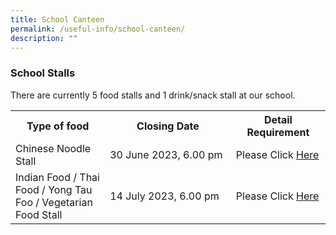 ```yaml
---
title: School Canteen
permalink: /useful-info/school-canteen/
description: ""
---
```

<h3>School Stalls</h3>

There are currently 5 food stalls and 1 drink/snack stall at our school.
<table style="width:100%">
<tbody>
<tr>
<th style="width:30%">Type of food</th>
<th style="width:40%">Closing Date</th>
<th style="width:40%">Detail Requirement</th>
</tr>
<tr>
	<td>Chinese Noodle Stall</td>
<td>30 June 2023, 6.00 pm<br></td>
<td>Please Click <a href="https://ahmadibrahimsec.moe.edu.sg/school-canteen-advertisement-01/">Here</a></td>
</tr>
<tr>
	<td>Indian Food / Thai Food / Yong Tau Foo / Vegetarian Food Stall</td>
<td>14 July 2023, 6.00 pm<br></td>
<td>Please Click <a href="https://ahmadibrahimsec.moe.edu.sg/school-canteen-advertisement-02/">Here</a></td>
</tr>
	</tbody></table>